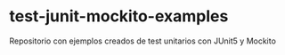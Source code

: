 # test-junit-mockito-examples
Repositorio con ejemplos creados de test unitarios con JUnit5 y Mockito

